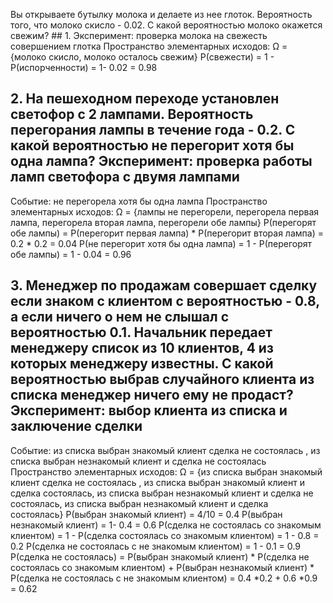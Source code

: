 Вы открываете бутылку молока и делаете из нее глоток. Вероятность того, что молоко скисло - 0.02. С какой вероятностью молоко окажется свежим? ## 1. Эксперимент: проверка молока на свежесть совершением глотка Пространство элементарных исходов: Ω = {молоко скисло, молоко осталось свежим} P(свежести) = 1 - P(испорченности) = 1- 0.02 = 0.98
## 2. На пешеходном переходе установлен светофор с 2 лампами. Вероятность перегорания лампы в течение года - 0.2. С какой вероятностью не перегорит хотя бы одна лампа? Эксперимент: проверка работы ламп светофора с двумя лампами
Событие: не перегорела хотя бы одна лампа Пространство элементарных исходов: Ω = {лампы не перегорели, перегорела первая лампа, перегорела вторая лампа, перегорели обе лампы} P(перегорят обе лампы) = P(перегорит первая лампа) * P(перегорит вторая лампа) = 0.2 * 0.2 = 0.04 P(не перегорит хотя бы одна лампа) = 1 - P(перегорят обе лампы) = 1 - 0.04 = 0.96
## 3. Менеджер по продажам совершает сделку если знаком с клиентом с вероятностью - 0.8, а если ничего о нем не слышал с вероятностью 0.1. Начальник передает менеджеру список из 10 клиентов, 4 из которых менеджеру известны. С какой вероятностью выбрав случайного клиента из списка менеджер ничего ему не продаст? Эксперимент: выбор клиента из списка и заключение сделки
Событие: из списка выбран знакомый клиент сделка не состоялась , из списка выбран незнакомый клиент и сделка не состоялась Пространство элементарных исходов: Ω = {из списка выбран знакомый клиент сделка не состоялась , из списка выбран знакомый клиент и сделка состоялась, из списка выбран незнакомый клиент и сделка не состоялась, из списка выбран незнакомый клиент и сделка состоялась} P(выбран знакомый клиент) = 4/10 = 0.4
P(выбран незнакомый клиент) = 1- 0.4 = 0.6
P(сделка не состоялась со знакомым клиентом) = 1 - P(сделка состоялась со знакомым клиентом) = 1 - 0.8 = 0.2
P(сделка не состоялась с не знакомым клиентом) = 1 - 0.1 = 0.9
P(сделка не состоялась) = P(выбран знакомый клиент) * P(сделка не состоялась со знакомым клиентом) + P(выбран незнакомый клиент) * P(сделка не состоялась с не знакомым клиентом) = 0.4 *0.2 + 0.6 *0.9 = 0.62

